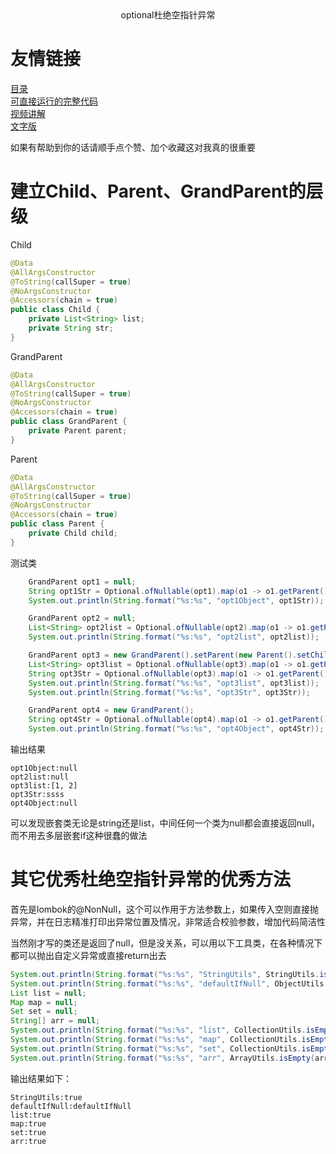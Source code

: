 <center>optional杜绝空指针异常</center>

# 友情链接
[目录](https://github.com/edanlx/SealBook/blob/master/catalog.md)  
[可直接运行的完整代码](https://github.com/edanlx/TechingCode/tree/master/demoGrace/src/main/java/com/example/demo/lesson/grace/optional)  
[视频讲解](https://www.bilibili.com/video/BV1Sz4y1f7FB/)   
[文字版](https://github.com/edanlx/SealBook/blob/master/graceCode/optional.md)

如果有帮助到你的话请顺手点个赞、加个收藏这对我真的很重要

# 建立Child、Parent、GrandParent的层级

Child

```java
@Data
@AllArgsConstructor
@ToString(callSuper = true)
@NoArgsConstructor
@Accessors(chain = true)
public class Child {
    private List<String> list;
    private String str;
}
```

GrandParent
```java
@Data
@AllArgsConstructor
@ToString(callSuper = true)
@NoArgsConstructor
@Accessors(chain = true)
public class GrandParent {
    private Parent parent;
}
```

Parent
```java
@Data
@AllArgsConstructor
@ToString(callSuper = true)
@NoArgsConstructor
@Accessors(chain = true)
public class Parent {
    private Child child;
}

```
测试类
```java
	GrandParent opt1 = null;
    String opt1Str = Optional.ofNullable(opt1).map(o1 -> o1.getParent()).map(o2 -> o2.getChild().getStr()).orElse(null);
    System.out.println(String.format("%s:%s", "opt1Object", opt1Str));

    GrandParent opt2 = null;
    List<String> opt2list = Optional.ofNullable(opt2).map(o1 -> o1.getParent()).map(o2 -> o2.getChild().getList()).orElse(null);
    System.out.println(String.format("%s:%s", "opt2list", opt2list));

    GrandParent opt3 = new GrandParent().setParent(new Parent().setChild(new Child().setStr("ssss").setList(Stream.of("1", "2").collect(Collectors.toList()))));
    List<String> opt3list = Optional.ofNullable(opt3).map(o1 -> o1.getParent()).map(o2 -> o2.getChild().getList()).orElse(null);
    String opt3Str = Optional.ofNullable(opt3).map(o1 -> o1.getParent()).map(o2 -> o2.getChild().getStr()).orElse(null);
    System.out.println(String.format("%s:%s", "opt3list", opt3list));
    System.out.println(String.format("%s:%s", "opt3Str", opt3Str));

    GrandParent opt4 = new GrandParent();
    String opt4Str = Optional.ofNullable(opt4).map(o1 -> o1.getParent()).map(o2 -> o2.getChild().getStr()).orElse(null);
    System.out.println(String.format("%s:%s", "opt4Object", opt4Str));
```

输出结果
```
opt1Object:null
opt2list:null
opt3list:[1, 2]
opt3Str:ssss
opt4Object:null
```
可以发现嵌套类无论是string还是list，中间任何一个类为null都会直接返回null，而不用去多层嵌套if这种很蠢的做法

# 其它优秀杜绝空指针异常的优秀方法
首先是lombok的@NonNull，这个可以作用于方法参数上，如果传入空则直接抛异常，并在日志精准打印出异常位置及情况，非常适合校验参数，增加代码简洁性

当然刚才写的类还是返回了null，但是没关系，可以用以下工具类，在各种情况下都可以抛出自定义异常或直接return出去
```java
System.out.println(String.format("%s:%s", "StringUtils", StringUtils.isBlank(null)));
System.out.println(String.format("%s:%s", "defaultIfNull", ObjectUtils.defaultIfNull(null, "defaultIfNull")));
List list = null;
Map map = null;
Set set = null;
String[] arr = null;
System.out.println(String.format("%s:%s", "list", CollectionUtils.isEmpty(list)));
System.out.println(String.format("%s:%s", "map", CollectionUtils.isEmpty(map)));
System.out.println(String.format("%s:%s", "set", CollectionUtils.isEmpty(set)));
System.out.println(String.format("%s:%s", "arr", ArrayUtils.isEmpty(arr)));
```

输出结果如下：
```
StringUtils:true
defaultIfNull:defaultIfNull
list:true
map:true
set:true
arr:true
```
